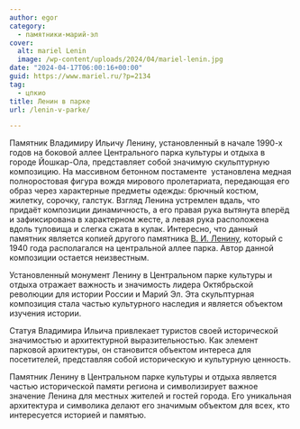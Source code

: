 ```yaml
---
author: egor
category:
  - памятники-марий-эл
cover:
  alt: mariel Lenin
  image: /wp-content/uploads/2024/04/mariel-lenin.jpg
date: "2024-04-17T06:00:16+00:00"
guid: https://www.mariel.ru/?p=2134
tag:
  - цпкио
title: Ленин в парке
url: /lenin-v-parke/

---
```

Памятник Владимиру Ильичу Ленину, установленный в начале 1990-х годов на боковой аллее Центрального парка культуры и отдыха в городе Йошкар-Ола, представляет собой значимую скульптурную композицию. На массивном бетонном постаменте  установлена медная полноростовая фигура вождя мирового пролетариата, передающая его образ через характерные предметы одежды: брючный костюм, жилетку, сорочку, галстук. Взгляд Ленина устремлен вдаль, что придаёт композиции динамичность, а его правая рука вытянута вперёд и зафиксирована в характерном жесте, а левая рука расположена вдоль туловища и слегка сжата в кулак.
Интересно, что данный памятник является копией другого памятника [В. И. Ленину](/pamyatnik-leninu/), который с 1940 года располагался на центральной аллее парка. Автор данной композиции остается неизвестным.

Установленный монумент Ленину в Центральном парке культуры и отдыха отражает важность и значимость лидера Октябрьской революции для истории России и Марий Эл. Эта скульптурная композиция стала частью культурного наследия и является объектом изучения истории.

Статуя Владимира Ильича привлекает туристов своей исторической значимостью и архитектурной выразительностью. Как элемент парковой архитектуры, он становится объектом интереса для посетителей, представляя собой историческую и культурную ценность.

Памятник Ленину в Центральном парке культуры и отдыха является частью исторической памяти региона и символизирует важное значение Ленина для местных жителей и гостей города. Его уникальная архитектура и символика делают его значимым объектом для всех, кто интересуется историей и памятью.
